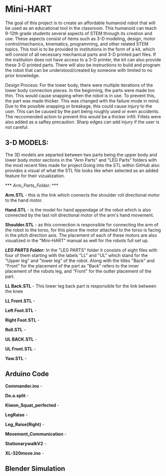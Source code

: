 # Mini-HART 
The goal of this project is to create an affordable humanoid robot that will be used as an educational tool in the classroom. This humanoid can teach 9-12th grade students several aspects of STEM through its creation and use. These aspects consist of items such as 3-D modeling, design, motor control/mechanics, kinematics, programming, and other related STEM topics. This tool is to be provided to institutions in the form of a kit, which will consist of all necessary mechanical parts and 3-D printed part files. If the institution does not have access to a 3-D printer, the kit can also provide these 3-D printed parts. There will also be instructions to build and program the robot that can be understood/created by someone with limited to no prior knowledge.

Design Process: For the lower body, there were multiple iterations of the lower body connection pieces. In the beginning, the parts were made too thin. This would cause snapping when the robot is in use. To prevent this, the part was made thicker. This was changed with the failure mode in mind. Due to the possible snapping or breakage, this could cause injury to the user. This can be caused by the part being roughly used or even accidents. The reccomended action to prevent this would be a thicker infill. Fillets were also added as a saftey precaution. Sharp edges can add injury if the user is not careful.

## 3-D MODELS:
The 3D models are separted between two parts being the upper body and lower body motor sections in the "Arm Parts" and "LEG Parts" 
folders with the most recent files made for project.Going into the STL within GitHub also provides a visual of what the STL file 
looks like when selected as an added feature for their vizualization.

*** _Arm_Parts_Folder:_ ***

**Arm.STL** - this is the link which connects the shoulder roll directional motor to the hand motor. 

**Hand.STL** - is the model for hand appendage of the robot which is also connected by the last roll 
directional motor of the arm's hand movement. 

**Shoulder.STL** - as this connection is responsible for connecting the arm of the robot to the torso, for this piece the 
motor attached to the torso is facing in the pitch direction axis. 
The placement of each of these motors are also visualized in the "Mini-HART" manual as well for the robots full set up.

***LEG PARTS Folder:***
In the "LEG PARTS" folder it consists of eight files with four of them starting with the labels "LL" and "UL" which stand for 
the "Upper leg" and "lower leg" of the robot. Along with the titles "Back" and "Front" for the placement 
of the part as "Back" refers to the inner placement of the robots leg, and "Front" for the outter placement of the part.

**LL Back.STL** -
This lower leg back part is responsible for the link between the knee 
    
**LL Front.STL** - 
    
**Left Foot.STL** - 
   
**Right Foot.STL** - 
    
**Roll.STL** -
    
**UL BACK.STL** - 
    
**UL Front.STL** - 
    
**Yaw.STL** - 

## Arduino Code

**Commander.ino** -

**Do.a.split** - 

**Kiwon_Squat_perfected** - 

**LegRaise** -

**Leg_Raise(Right)** -

**Movement_Communication** -

**StationarywalkV2** -

**XL-320move.ino** - 


## Blender Simulation

